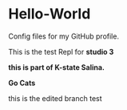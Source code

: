 # Hello-World
Config files for my GitHub profile.
 
 This is the test Repl for **studio 3**
 
 **this is part of K-state Salina.**
 
 **Go Cats**

this is the edited branch test

